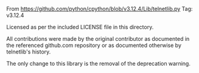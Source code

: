 
From https://github.com/python/cpython/blob/v3.12.4/Lib/telnetlib.py
Tag: v3.12.4

Licensed as per the included LICENSE file in this directory.

All contributions were made by the original contributor as documented
in the referenced github.com repository or as documented otherwise
by telnetlib's history.

The only change to this library is the removal of the deprecation warning.
